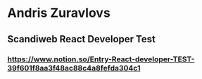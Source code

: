 # Andris Zuravlovs

## Scandiweb React Developer Test

### https://www.notion.so/Entry-React-developer-TEST-39f601f8aa3f48ac88c4a8fefda304c1
